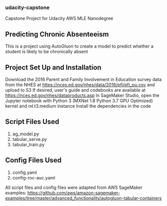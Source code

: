 ### udacity-capstone
Capstone Project for Udacity AWS MLE Nanodegree
## Predicting Chronic Absenteeism
This is a project using AutoGluon to create a model to predict whether a student is likely to be chronically absent
## Project Set Up and Installation
Download the 2016 Parent and Family Involvement in Education survey data from the NHES at https://nces.ed.gov/nhes/data/2016/pfi/pfi_pu.csv and upload to S3
If desired, user's guide and codebooks are available at https://nces.ed.gov/nhes/dataproducts.asp
In SageMaker Studio, open the Jupyter notebook with Python 3 (MXNet 1.8 Python 3.7 GPU Optimized) kernel and ml.t3.medium instance
Install the dependencies in the code
## Script Files Used
1. ag_model.py
2. tabular_serve.py
3. tabular_train.py
## Config Files Used
1. config.yaml
2. config-roc-auc.yaml

All script files and config files were adapted from AWS SageMaker examples: https://github.com/aws/amazon-sagemaker-examples/tree/master/advanced_functionality/autogluon-tabular-containers
